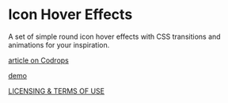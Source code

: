 
Icon Hover Effects
=========
A set of simple round icon hover effects with CSS transitions and animations for your inspiration.


[article on Codrops](http://tympanus.net/codrops/?p=15265)

[demo](http://tympanus.net/Development/IconHoverEffects/)

[LICENSING & TERMS OF USE](http://tympanus.net/codrops/licensing/)